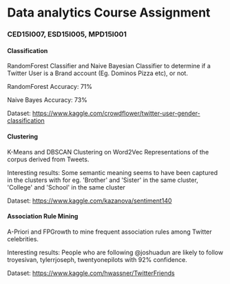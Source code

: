 # Data analytics Course Assignment

### CED15I007, ESD15I005, MPD15I001



#### Classification

RandomForest Classifier and Naive Bayesian Classifier to determine if a Twitter User is a Brand account (Eg. Dominos Pizza etc), or not.

RandomForest Accuracy: 71%

Naive Bayes Accuracy: 73%

Dataset: https://www.kaggle.com/crowdflower/twitter-user-gender-classification



#### Clustering

K-Means and DBSCAN Clustering on Word2Vec Representations of the corpus derived from Tweets.

Interesting results: Some semantic meaning seems to have been captured in the clusters with for eg. 'Brother' and 'Sister' in the same cluster, 'College' and 'School' in the same cluster

Dataset: https://www.kaggle.com/kazanova/sentiment140



#### Association Rule Mining

A-Priori and FPGrowth to mine frequent association rules among Twitter celebrities.

Interesting results: People who are following @joshuadun are likely to follow troyesivan, tylerrjoseph, twentyonepilots with 92% confidence.

Dataset: https://www.kaggle.com/hwassner/TwitterFriends

